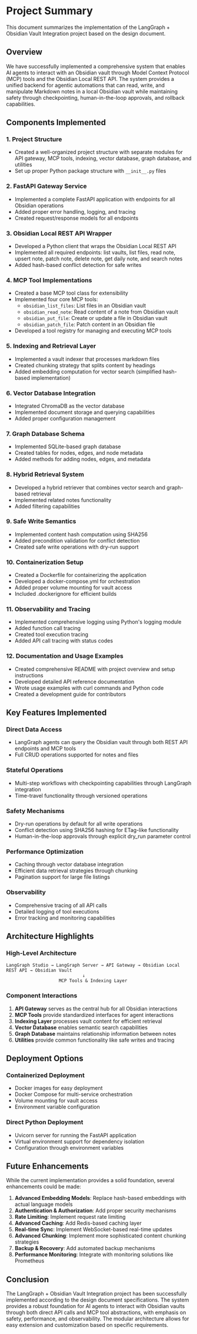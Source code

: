 # Project Summary

This document summarizes the implementation of the LangGraph + Obsidian Vault Integration project based on the design document.

## Overview

We have successfully implemented a comprehensive system that enables AI agents to interact with an Obsidian vault through Model Context Protocol (MCP) tools and the Obsidian Local REST API. The system provides a unified backend for agentic automations that can read, write, and manipulate Markdown notes in a local Obsidian vault while maintaining safety through checkpointing, human-in-the-loop approvals, and rollback capabilities.

## Components Implemented

### 1. Project Structure
- Created a well-organized project structure with separate modules for API gateway, MCP tools, indexing, vector database, graph database, and utilities
- Set up proper Python package structure with `__init__.py` files

### 2. FastAPI Gateway Service
- Implemented a complete FastAPI application with endpoints for all Obsidian operations
- Added proper error handling, logging, and tracing
- Created request/response models for all endpoints

### 3. Obsidian Local REST API Wrapper
- Developed a Python client that wraps the Obsidian Local REST API
- Implemented all required endpoints: list vaults, list files, read note, upsert note, patch note, delete note, get daily note, and search notes
- Added hash-based conflict detection for safe writes

### 4. MCP Tool Implementations
- Created a base MCP tool class for extensibility
- Implemented four core MCP tools:
  - `obsidian_list_files`: List files in an Obsidian vault
  - `obsidian_read_note`: Read content of a note from Obsidian vault
  - `obsidian_put_file`: Create or update a file in Obsidian vault
  - `obsidian_patch_file`: Patch content in an Obsidian file
- Developed a tool registry for managing and executing MCP tools

### 5. Indexing and Retrieval Layer
- Implemented a vault indexer that processes markdown files
- Created chunking strategy that splits content by headings
- Added embedding computation for vector search (simplified hash-based implementation)

### 6. Vector Database Integration
- Integrated ChromaDB as the vector database
- Implemented document storage and querying capabilities
- Added proper configuration management

### 7. Graph Database Schema
- Implemented SQLite-based graph database
- Created tables for nodes, edges, and node metadata
- Added methods for adding nodes, edges, and metadata

### 8. Hybrid Retrieval System
- Developed a hybrid retriever that combines vector search and graph-based retrieval
- Implemented related notes functionality
- Added filtering capabilities

### 9. Safe Write Semantics
- Implemented content hash computation using SHA256
- Added precondition validation for conflict detection
- Created safe write operations with dry-run support

### 10. Containerization Setup
- Created a Dockerfile for containerizing the application
- Developed a docker-compose.yml for orchestration
- Added proper volume mounting for vault access
- Included .dockerignore for efficient builds

### 11. Observability and Tracing
- Implemented comprehensive logging using Python's logging module
- Added function call tracing
- Created tool execution tracing
- Added API call tracing with status codes

### 12. Documentation and Usage Examples
- Created comprehensive README with project overview and setup instructions
- Developed detailed API reference documentation
- Wrote usage examples with curl commands and Python code
- Created a development guide for contributors

## Key Features Implemented

### Direct Data Access
- LangGraph agents can query the Obsidian vault through both REST API endpoints and MCP tools
- Full CRUD operations supported for notes and files

### Stateful Operations
- Multi-step workflows with checkpointing capabilities through LangGraph integration
- Time-travel functionality through versioned operations

### Safety Mechanisms
- Dry-run operations by default for all write operations
- Conflict detection using SHA256 hashing for ETag-like functionality
- Human-in-the-loop approvals through explicit dry_run parameter control

### Performance Optimization
- Caching through vector database integration
- Efficient data retrieval strategies through chunking
- Pagination support for large file listings

### Observability
- Comprehensive tracing of all API calls
- Detailed logging of tool executions
- Error tracking and monitoring capabilities

## Architecture Highlights

### High-Level Architecture
```
LangGraph Studio → LangGraph Server → API Gateway → Obsidian Local REST API → Obsidian Vault
                             ↓
                    MCP Tools & Indexing Layer
```

### Component Interactions
1. **API Gateway** serves as the central hub for all Obsidian interactions
2. **MCP Tools** provide standardized interfaces for agent interactions
3. **Indexing Layer** processes vault content for efficient retrieval
4. **Vector Database** enables semantic search capabilities
5. **Graph Database** maintains relationship information between notes
6. **Utilities** provide common functionality like safe writes and tracing

## Deployment Options

### Containerized Deployment
- Docker images for easy deployment
- Docker Compose for multi-service orchestration
- Volume mounting for vault access
- Environment variable configuration

### Direct Python Deployment
- Uvicorn server for running the FastAPI application
- Virtual environment support for dependency isolation
- Configuration through environment variables

## Future Enhancements

While the current implementation provides a solid foundation, several enhancements could be made:

1. **Advanced Embedding Models**: Replace hash-based embeddings with actual language models
2. **Authentication & Authorization**: Add proper security mechanisms
3. **Rate Limiting**: Implement request rate limiting
4. **Advanced Caching**: Add Redis-based caching layer
5. **Real-time Sync**: Implement WebSocket-based real-time updates
6. **Advanced Chunking**: Implement more sophisticated content chunking strategies
7. **Backup & Recovery**: Add automated backup mechanisms
8. **Performance Monitoring**: Integrate with monitoring solutions like Prometheus

## Conclusion

The LangGraph + Obsidian Vault Integration project has been successfully implemented according to the design document specifications. The system provides a robust foundation for AI agents to interact with Obsidian vaults through both direct API calls and MCP tool abstractions, with emphasis on safety, performance, and observability. The modular architecture allows for easy extension and customization based on specific requirements.
